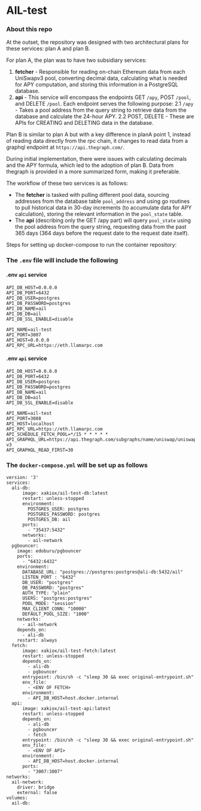 # AIL-test

### About this repo

At the outset, the repository was designed with two architectural plans for these services: plan A and plan B.

For plan A, the plan was to have two subsidiary services:
1. **fetcher** - Responsible for reading on-chain Ethereum data from each UniSwapv3 pool, converting decimal data, calculating what is needed for APY computation, and storing this information in a PostgreSQL database.
2. **api** - This service will encompass the endpoints GET `/apy`, POST `/pool`, and DELETE `/pool`. Each endpoint serves the following purpose:
   2.1 `/apy` - Takes a pool address from the query string to retrieve data from the database and calculate the 24-hour APY.
   2.2 POST, DELETE - These are APIs for CREATING and DELETING data in the database.

Plan B is similar to plan A but with a key difference in planA point 1, instead of reading data directly from the rpc chain, it changes to read data from a graphql endpoint at `https://api.thegraph.com/`.

During initial implementation, there were issues with calculating decimals and the APY formula, which led to the adoption of plan B. Data from thegraph is provided in a more summarized form, making it preferable.

The workflow of these two services is as follows:
- The **fetcher** is tasked with pulling different pool data, sourcing addresses from the database table `pool_address` and using go routines to pull historical data in 30-day increments (to accumulate data for APY calculation), storing the relevant information in the `pool_state` table.
- The **api** (describing only the GET /apy part) will query `pool_state` using the pool address from the query string, requesting data from the past 365 days (364 days before the request date to the request date itself).

Steps for setting up docker-compose to run the container repository:
### The `.env` file will include the following
#### .env `api` service
```
API_DB_HOST=0.0.0.0
API_DB_PORT=6432
API_DB_USER=postgres
API_DB_PASSWORD=postgres
API_DB_NAME=ail
API_DB_DB=ail
API_DB_SSL_ENABLE=disable

API_NAME=ail-test
API_PORT=3007
API_HOST=0.0.0.0
API_RPC_URL=https://eth.llamarpc.com
```
#### .env `api` service
```
API_DB_HOST=0.0.0.0
API_DB_PORT=6432
API_DB_USER=postgres
API_DB_PASSWORD=postgres
API_DB_NAME=ail
API_DB_DB=ail
API_DB_SSL_ENABLE=disable

API_NAME=ail-test
API_PORT=3008
API_HOST=localhost
API_RPC_URL=https://eth.llamarpc.com
API_SCHEDULE_FETCH_POOL=*/15 * * * * *
API_GRAPHQL_URL=https://api.thegraph.com/subgraphs/name/uniswap/uniswap-v3
API_GRAPHQL_READ_FIRST=30
```

### The `docker-compose.yml` will be set up as follows
```
version: '3'
services:
  ali-db:
      image: xakiox/ail-test-db:latest
      restart: unless-stopped
      environment:
        POSTGRES_USER: postgres
        POSTGRES_PASSWORD: postgres
        POSTGRES_DB: ail
      ports:
        - "35437:5432"
      networks:
        - ail-network
  pgbouncer:
    image: edoburu/pgbouncer
    ports:
      - "6432:6432"
    environment:
      DATABASE_URL: "postgres://postgres:postgres@ali-db:5432/ail"
      LISTEN_PORT : "6432"
      DB_USER: "postgres"
      DB_PASSWORD: "postgres"
      AUTH_TYPE: "plain"
      USERS: "postgres:postgres"
      POOL_MODE: "session"
      MAX_CLIENT_CONN: "10000"
      DEFAULT_POOL_SIZE: "1000"
    networks:
      - ail-network
    depends_on:
      - ali-db
    restart: always
  fetch:
      image: xakiox/ail-test-fetch:latest
      restart: unless-stopped
      depends_on:
        - ali-db
        - pgbouncer
      entrypoint: /bin/sh -c "sleep 30 && exec original-entrypoint.sh"
      env_file:
        - <ENV OF FETCH>
      environment:
        - API_DB_HOST=host.docker.internal
  api:
      image: xakiox/ail-test-api:latest
      restart: unless-stopped
      depends_on:
        - ali-db
        - pgbouncer
        - fetch
      entrypoint: /bin/sh -c "sleep 30 && exec original-entrypoint.sh"
      env_file:
        - <ENV OF API>
      environment:
        - API_DB_HOST=host.docker.internal
      ports:
        - "3007:3007"
networks:
  ail-network:
    driver: bridge
    external: false
volumes:
  ail-db:
```
